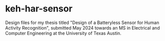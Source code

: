 # keh-har-sensor
 Design files for my thesis titled "Design of a Batteryless Sensor for Human Activity Recognition", submitted May 2024 towards an MS in Electrical and Computer Engineering at the University of Texas Austin.
